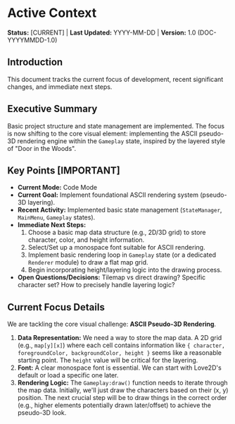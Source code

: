 # Active Context

**Status:** [CURRENT] | **Last Updated:** YYYY-MM-DD | **Version:** 1.0 (DOC-YYYYMMDD-1.0)

## Introduction

This document tracks the current focus of development, recent significant changes, and immediate next steps.

## Executive Summary

Basic project structure and state management are implemented. The focus is now shifting to the core visual element: implementing the ASCII pseudo-3D rendering engine within the `Gameplay` state, inspired by the layered style of "Door in the Woods".

## Key Points [IMPORTANT]

- **Current Mode:** Code Mode
- **Current Goal:** Implement foundational ASCII rendering system (pseudo-3D layering).
- **Recent Activity:** Implemented basic state management (`StateManager`, `MainMenu`, `Gameplay` states).
- **Immediate Next Steps:**
  1.  Choose a basic map data structure (e.g., 2D/3D grid) to store character, color, and height information.
  2.  Select/Set up a monospace font suitable for ASCII rendering.
  3.  Implement basic rendering loop in `Gameplay` state (or a dedicated `Renderer` module) to draw a flat map grid.
  4.  Begin incorporating height/layering logic into the drawing process.
- **Open Questions/Decisions:** Tilemap vs direct drawing? Specific character set? How to precisely handle layering logic?

## Current Focus Details

We are tackling the core visual challenge: **ASCII Pseudo-3D Rendering**.

1.  **Data Representation:** We need a way to store the map data. A 2D grid (e.g., `map[y][x]`) where each cell contains information like `{ character, foregroundColor, backgroundColor, height }` seems like a reasonable starting point. The `height` value will be critical for the layering.
2.  **Font:** A clear monospace font is essential. We can start with Love2D's default or load a specific one later.
3.  **Rendering Logic:** The `Gameplay:draw()` function needs to iterate through the map data. Initially, we'll just draw the characters based on their (x, y) position. The next crucial step will be to draw things in the correct order (e.g., higher elements potentially drawn later/offset) to achieve the pseudo-3D look.
